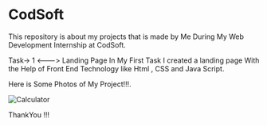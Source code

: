 # CodSoft
This repository is about my projects that is made by Me During My Web Development  Internship at CodSoft. 


Task-> 1  <--->  Landing Page
In My First Task I created a landing page With the Help of Front End Technology like Html , CSS and Java Script.

Here is Some Photos of My Project!!!.

![Calculator](https://github.com/RavinderKashyap12/CodSoft-Calculator/assets/120323053/1c69531b-bf4f-4d18-90a6-858e4daa3b88)



ThankYou !!!
